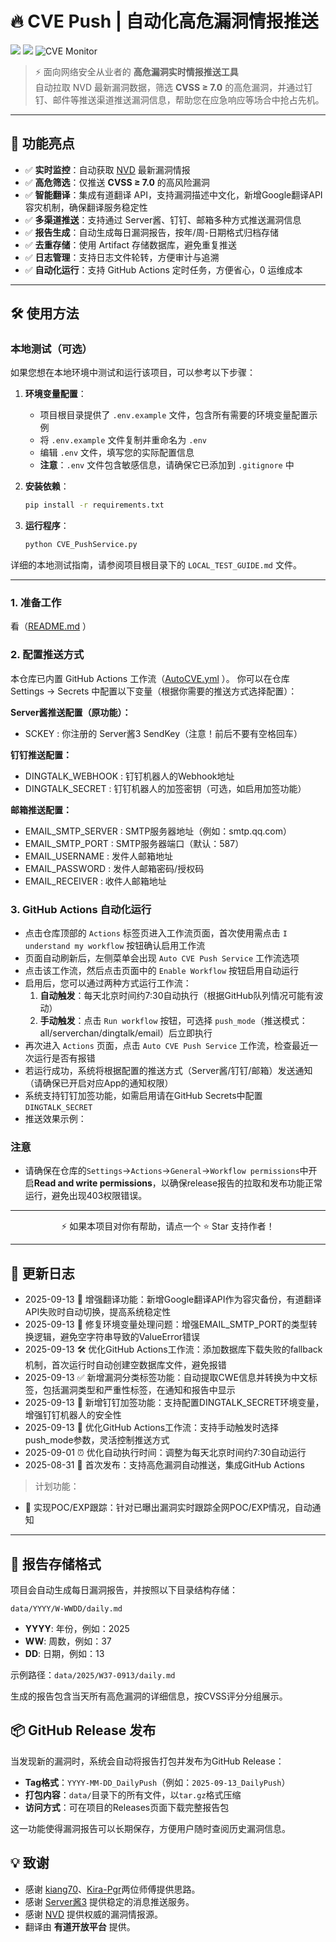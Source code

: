 # 🔥 CVE Push | 自动化高危漏洞情报推送

<p align="center">

  <img src="https://img.shields.io/github/stars/adminlove520/cvePush?color=yellow&logo=riseup&logoColor=yellow&style=flat-square"></a>
  <img src="https://img.shields.io/github/forks/adminlove520/cvePush?color=purple&style=flat-square"></a>
  <img src="https://img.shields.io/badge/cvePush-blue?logo=datadog" alt="CVE Monitor">

</p>

> ⚡ 面向网络安全从业者的 **高危漏洞实时情报推送工具**  
> 自动拉取 NVD 最新漏洞数据，筛选 **CVSS ≥ 7.0** 的高危漏洞，并通过钉钉、邮件等推送渠道推送漏洞信息，帮助您在应急响应等场合中抢占先机。  

---

## 🚀 功能亮点

- ✅ **实时监控**：自动获取 [NVD](https://nvd.nist.gov/) 最新漏洞情报  
- ✅ **高危筛选**：仅推送 **CVSS ≥ 7.0** 的高风险漏洞  
- ✅ **智能翻译**：集成有道翻译 API，支持漏洞描述中文化，新增Google翻译API容灾机制，确保翻译服务稳定性  
- ✅ **多渠道推送**：支持通过 Server酱、钉钉、邮箱多种方式推送漏洞信息  
- ✅ **报告生成**：自动生成每日漏洞报告，按年/周-日期格式归档存储  
- ✅ **去重存储**：使用 Artifact 存储数据库，避免重复推送  
- ✅ **日志管理**：支持日志文件轮转，方便审计与追溯  
- ✅ **自动化运行**：支持 GitHub Actions 定时任务，方便省心，0 运维成本

---

## 🛠️ 使用方法

### 本地测试（可选）

如果您想在本地环境中测试和运行该项目，可以参考以下步骤：

1. **环境变量配置**：
   - 项目根目录提供了 `.env.example` 文件，包含所有需要的环境变量配置示例
   - 将 `.env.example` 文件复制并重命名为 `.env`
   - 编辑 `.env` 文件，填写您的实际配置信息
   - **注意**：`.env` 文件包含敏感信息，请确保它已添加到 `.gitignore` 中

2. **安装依赖**：
   ```bash
   pip install -r requirements.txt
   ```

3. **运行程序**：
   ```bash
   python CVE_PushService.py
   ```

详细的本地测试指南，请参阅项目根目录下的 `LOCAL_TEST_GUIDE.md` 文件。

---

### 1. 准备工作
看（[README.md](./README.md) ）

### 2. 配置推送方式

本仓库已内置 GitHub Actions 工作流（[AutoCVE.yml](./workflows/AutoCVE.yml) ）。
你可以在仓库 Settings → Secrets 中配置以下变量（根据你需要的推送方式选择配置）：

**Server酱推送配置（原功能）：**
- SCKEY : 你注册的 Server酱3 SendKey（注意！前后不要有空格回车）

**钉钉推送配置：**
- DINGTALK_WEBHOOK : 钉钉机器人的Webhook地址
- DINGTALK_SECRET : 钉钉机器人的加签密钥（可选，如启用加签功能）

**邮箱推送配置：**
- EMAIL_SMTP_SERVER : SMTP服务器地址（例如：smtp.qq.com）
- EMAIL_SMTP_PORT : SMTP服务器端口（默认：587）
- EMAIL_USERNAME : 发件人邮箱地址
- EMAIL_PASSWORD : 发件人邮箱密码/授权码
- EMAIL_RECEIVER : 收件人邮箱地址


### 3. GitHub Actions 自动化运行

- 点击仓库顶部的 `Actions` 标签页进入工作流页面，首次使用需点击 `I understand my workflow` 按钮确认启用工作流
- 页面自动刷新后，左侧菜单会出现 `Auto CVE Push Service` 工作流选项
- 点击该工作流，然后点击页面中的 `Enable Workflow` 按钮启用自动运行
- 启用后，您可以通过两种方式运行工作流：
  1. **自动触发**：每天北京时间约7:30自动执行（根据GitHub队列情况可能有波动）
  2. **手动触发**：点击 `Run workflow` 按钮，可选择 `push_mode`（推送模式：all/serverchan/dingtalk/email）后立即执行
- 再次进入 `Actions` 页面，点击 `Auto CVE Push Service` 工作流，检查最近一次运行是否有报错
- 若运行成功，系统将根据配置的推送方式（Server酱/钉钉/邮箱）发送通知（请确保已开启对应App的通知权限）
- 系统支持钉钉加签功能，如需启用请在GitHub Secrets中配置`DINGTALK_SECRET`
- 推送效果示例：

### 注意


- 请确保在仓库的`Settings`→`Actions`→`General`→`Workflow permissions`中开启**Read and write permissions**，以确保release报告的拉取和发布功能正常运行，避免出现403权限错误。

---

<p align="center">⚡ 如果本项目对你有帮助，请点一个 ⭐ Star 支持作者！</p> 

---

## 📅 更新日志

- 2025-09-13 🔄 增强翻译功能：新增Google翻译API作为容灾备份，有道翻译API失败时自动切换，提高系统稳定性
- 2025-09-13 🐛 修复环境变量处理问题：增强EMAIL_SMTP_PORT的类型转换逻辑，避免空字符串导致的ValueError错误
- 2025-09-13 🛠️ 优化GitHub Actions工作流：添加数据库下载失败的fallback机制，首次运行时自动创建空数据库文件，避免报错
- 2025-09-13 ✅ 新增漏洞分类标签功能：自动提取CWE信息并转换为中文标签，包括漏洞类型和严重性标签，在通知和报告中显示
- 2025-09-13 🔐 新增钉钉加签功能：支持配置DINGTALK_SECRET环境变量，增强钉钉机器人的安全性
- 2025-09-13 🔧 优化GitHub Actions工作流：支持手动触发时选择push_mode参数，灵活控制推送方式
- 2025-09-01 ⏰ 优化自动执行时间：调整为每天北京时间约7:30自动运行
- 2025-08-31 🎉 首次发布：支持高危漏洞自动推送，集成GitHub Actions

> 计划功能：
- 🔲 实现POC/EXP跟踪：针对已曝出漏洞实时跟踪全网POC/EXP情况，自动通知

---

## 💾 报告存储格式

项目会自动生成每日漏洞报告，并按照以下目录结构存储：
```
data/YYYY/W-WWDD/daily.md
```

- **YYYY**: 年份，例如：2025
- **WW**: 周数，例如：37
- **DD**: 日期，例如：13

示例路径：`data/2025/W37-0913/daily.md`

生成的报告包含当天所有高危漏洞的详细信息，按CVSS评分分组展示。

## 📦 GitHub Release 发布

当发现新的漏洞时，系统会自动将报告打包并发布为GitHub Release：

- **Tag格式**：`YYYY-MM-DD_DailyPush`（例如：`2025-09-13_DailyPush`）
- **打包内容**：`data/`目录下的所有文件，以`tar.gz`格式压缩
- **访问方式**：可在项目的Releases页面下载完整报告包

这一功能使得漏洞报告可以长期保存，方便用户随时查阅历史漏洞信息。

## 💡 致谢

- 感谢 [kiang70](https://github.com/kiang70/Github-Monitor/)、[Kira-Pgr](https://github.com/Kira-Pgr/Github-CVE-Listener)两位师傅提供思路。
- 感谢 [Server酱3](https://sc3.ft07.com/) 提供稳定的消息推送服务。
- 感谢 [NVD](https://nvd.nist.gov/) 提供权威的漏洞情报源。
- 翻译由 **有道开放平台** 提供。




